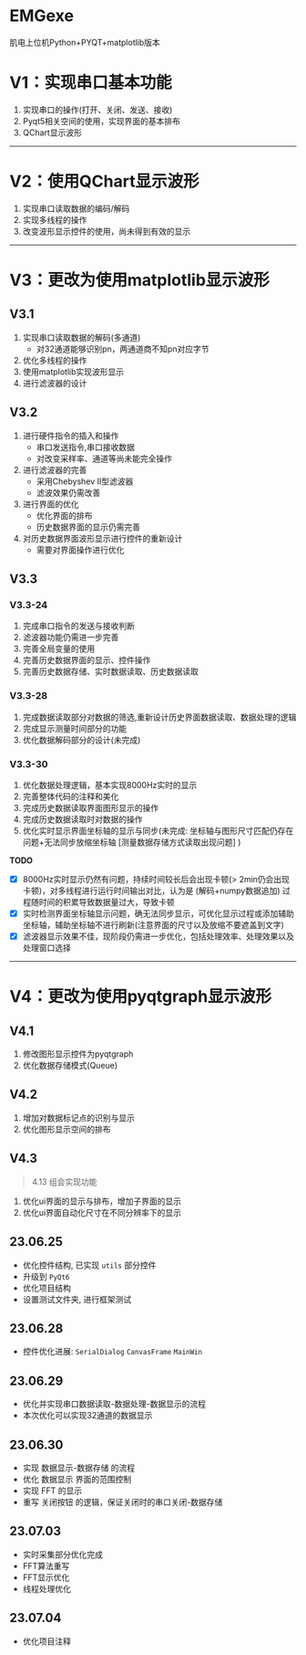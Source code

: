 # EMGexe
肌电上位机Python+PYQT+matplotlib版本

# V1：实现串口基本功能
1. 实现串口的操作(打开、关闭、发送、接收)
2. Pyqt5相关空间的使用，实现界面的基本排布
3. QChart显示波形

--------------
# V2：使用QChart显示波形
1. 实现串口读取数据的编码/解码
2. 实现多线程的操作
3. 改变波形显示控件的使用，尚未得到有效的显示

---------------
# V3：更改为使用matplotlib显示波形
## V3.1
1. 实现串口读取数据的解码(多通道)   
   - 对32通道能够识别pn，两通道商不知pn对应字节
2. 优化多线程的操作
3. 使用matplotlib实现波形显示
4. 进行滤波器的设计

## V3.2
1. 进行硬件指令的插入和操作
    - 串口发送指令,串口接收数据
    - 对改变采样率、通道等尚未能完全操作
2. 进行滤波器的完善
   - 采用Chebyshev II型滤波器
   - 滤波效果仍需改善
3. 进行界面的优化
   - 优化界面的排布
   - 历史数据界面的显示仍需完善
4. 对历史数据界面波形显示进行控件的重新设计
   - 需要对界面操作进行优化

## V3.3
### V3.3-24
1. 完成串口指令的发送与接收判断
2. 滤波器功能仍需进一步完善
3. 完善全局变量的使用
4. 完善历史数据界面的显示、控件操作
5. 完善历史数据存储、实时数据读取、历史数据读取

### V3.3-28
1. 完成数据读取部分对数据的筛选,重新设计历史界面数据读取、数据处理的逻辑
2. 完成显示测量时间部分的功能
3. 优化数据解码部分的设计(未完成)


### V3.3-30
1. 优化数据处理逻辑，基本实现8000Hz实时的显示
2. 完善整体代码的注释和美化
3. 完成历史数据读取界面图形显示的操作
4. 完成历史数据读取时对数据的操作
5. 优化实时显示界面坐标轴的显示与同步(未完成: 坐标轴与图形尺寸匹配仍存在问题+无法同步放缩坐标轴  \[测量数据存储方式读取出现问题\] )
   

**TODO**
- [x] 8000Hz实时显示仍然有问题，持续时间较长后会出现卡顿(> 2min仍会出现卡顿)，对多线程进行运行时间输出对比，认为是 (解码+numpy数据追加) 过程随时间的积累导致数据量过大，导致卡顿
- [x] 实时检测界面坐标轴显示问题，确无法同步显示，可优化显示过程或添加辅助坐标轴，辅助坐标轴不进行刷新(注意界面的尺寸以及放缩不要遮盖到文字)
- [x] 滤波器显示效果不佳，现阶段仍需进一步优化，包括处理效率、处理效果以及处理窗口选择

-----------------------

# V4：更改为使用pyqtgraph显示波形

## V4.1
1. 修改图形显示控件为pyqtgraph
2. 优化数据存储模式(Queue)

## V4.2
1. 增加对数据标记点的识别与显示
2. 优化图形显示空间的排布

## V4.3
> 4.13 组会实现功能
1. 优化ui界面的显示与排布，增加子界面的显示
2. 优化ui界面自动化尺寸在不同分辨率下的显示

## 23.06.25

-  优化控件结构, 已实现 `utils` 部分控件
-  升级到 `PyQt6`
-  优化项目结构
-  设置测试文件夹, 进行框架测试

## 23.06.28

- 控件优化进展: `SerialDialog` `CanvasFrame` `MainWin`

## 23.06.29

- 优化并实现串口数据读取-数据处理-数据显示的流程
- 本次优化可以实现32通道的数据显示

## 23.06.30

- 实现 数据显示-数据存储 的流程
- 优化 数据显示 界面的范围控制
- 实现 FFT 的显示
- 重写 关闭按钮 的逻辑，保证关闭时的串口关闭-数据存储

## 23.07.03

- 实时采集部分优化完成
- FFT算法重写
- FFT显示优化
- 线程处理优化

## 23.07.04

- 优化项目注释